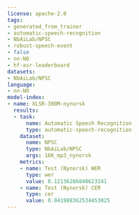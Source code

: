 ```yaml
---
license: apache-2.0
tags:
- generated_from_trainer
- automatic-speech-recognition
- NbAiLab/NPSC
- robust-speech-event
- false
- nn-NO
- hf-asr-leaderboard
datasets:
- NbAiLab/NPSC
language:
- nn-NO
model-index:
- name: XLSR-300M-nynorsk
  results:
  - task:
      name: Automatic Speech Recognition
      type: automatic-speech-recognition
    dataset:
      name: NPSC
      type: NbAiLab/NPSC
      args: 16K_mp3_nynorsk
    metrics:
    - name: Test (Nynorsk) WER
      type: wer
      value: 0.12136286840623241
    - name: Test (Nynorsk) CER
      type: cer
      value: 0.041988362534453025
---
```


